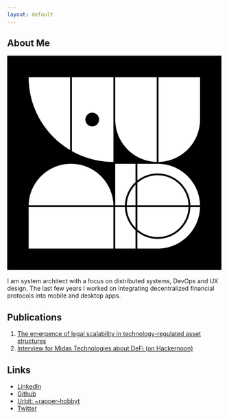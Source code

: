 ```yaml
---
layout: default
---
```


## About Me

<img class="profile-picture" src="rapper-hobbyt.png">

I am system architect with a focus on distributed systems, DevOps and UX design. The last few years I worked on integrating decentralized financial protocols into mobile and desktop apps. 

## Publications

1. [The emergence of legal scalability in technology-regulated asset structures](https://medium.com/ash-blog/the-emergence-of-legal-scalability-in-technology-regulated-asset-structures-8693b80f274f)
2. [Interview for Midas Technologies about DeFi (on Hackernoon)](https://hackernoon.com/midas-hack-the-planet-remix-finance-9cc362a1343)

## Links

* [LinkedIn](https://www.linkedin.com/in/philipp-do%C4%9Fan-671441b6/)
* [Github](https://github.com/based-tachikoma)
* [Urbit: ~rapper-hobbyt](https://urbit.live/~rapper-hobbyt)
* [Twitter](https://twitter.com/based_tachikoma)

